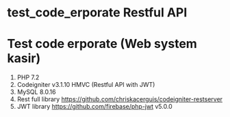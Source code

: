 # test_code_erporate Restful API
# Test code erporate (Web system kasir) <br>
1. PHP 7.2 <br>
2. Codeigniter v3.1.10 HMVC (Restful API with JWT) <br>
3. MySQL 8.0.16 <br>
4. Rest full library https://github.com/chriskacerguis/codeigniter-restserver <br>
5. JWT library https://github.com/firebase/php-jwt v5.0.0
